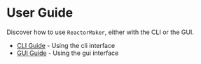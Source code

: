 # User Guide

Discover how to use `ReactorMaker`, either with the CLI or the GUI. 

 - [CLI Guide](cli.md) -  Using the cli interface
 - [GUI Guide](gui.md) -  Using the gui interface

